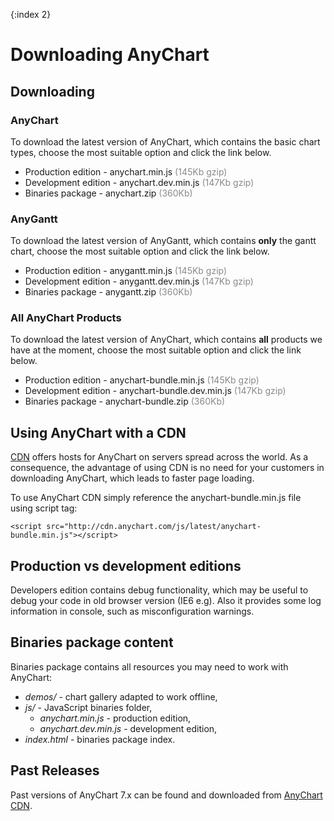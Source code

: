{:index 2}
# Downloading AnyChart
  
## Downloading

### AnyChart

To download the latest version of AnyChart, which contains the basic chart types, choose the most suitable option and click the link below.
* Production edition - anychart.min.js <span style="color:#898989;">(145Kb gzip)</span>
* Development edition - anychart.dev.min.js <span style="color:#898989;">(147Kb gzip)</span>  
* Binaries package - anychart.zip <span style="color:#898989;">(360Kb)</span>  

### AnyGantt

To download the latest version of AnyGantt, which contains **only** the gantt chart, choose the most suitable option and click the link below.
* Production edition - anygantt.min.js <span style="color:#898989;">(145Kb gzip)</span>
* Development edition - anygantt.dev.min.js <span style="color:#898989;">(147Kb gzip)</span>  
* Binaries package - anygantt.zip <span style="color:#898989;">(360Kb)</span>  

### All AnyChart Products

To download the latest version of AnyChart, which contains **all** products we have at the moment, choose the most suitable option and click the link below.
* Production edition - anychart-bundle.min.js <span style="color:#898989;">(145Kb gzip)</span>
* Development edition - anychart-bundle.dev.min.js <span style="color:#898989;">(147Kb gzip)</span>  
* Binaries package - anychart-bundle.zip <span style="color:#898989;">(360Kb)</span>  

## Using AnyChart with a CDN
<a href="https://en.wikipedia.org/wiki/Content\_delivery\_network" target="_blank">CDN</a> offers hosts for AnyChart on servers spread across the world. As a consequence, the advantage of using CDN is no need for your customers in downloading AnyChart, which leads to faster page loading.
  
 
To use AnyChart CDN simply reference the anychart-bundle.min.js file using script tag:
```
<script src="http://cdn.anychart.com/js/latest/anychart-bundle.min.js"></script>
```

## Production vs development editions
Developers edition contains debug functionality, which may be useful to debug your code in old browser version (IE6 e.g). Also it provides some log information in console, such as misconfiguration warnings. 

## Binaries package content
Binaries package contains all resources you may need to work with AnyChart:  
* _demos/_ - chart gallery adapted to work offline,
* _js/_ - JavaScript binaries folder,
  * _anychart.min.js_ - production edition,
  * _anychart.dev.min.js_ - development edition,
* _index.html_ - binaries package index.

## Past Releases
Past versions of AnyChart 7.x can be found and downloaded from <a href="https://cdn.anychart.com/" target="_blank">AnyChart CDN</a>.